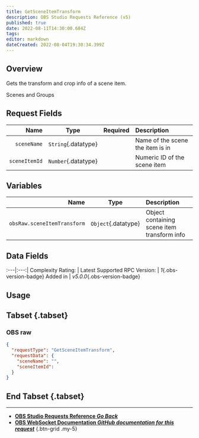 ```yaml
---
title: GetSceneItemTransform
description: OBS Studio Requests Reference (v5)
published: true
date: 2022-08-11T14:30:00.684Z
tags: 
editor: markdown
dateCreated: 2022-08-04T19:30:34.399Z
---
```


## Overview
Gets the transform and crop info of a scene item.

Scenes and Groups

## Request Fields
Name | Type | Required| Description |
----:|:----:|:-------:|:------------|
`sceneName` | `String`{.datatype} | <i class="mdi mdi-check-bold"></i> | Name of the scene the item is in
`sceneItemId` | `Number`{.datatype} | <i class="mdi mdi-check-bold"></i> | Numeric ID of the scene item | `>= 0`{.datatype}

## Variables
Name | Type | Description | 
----:|:---------:|:------------|
`obsRaw.sceneItemTransform` | `Object`{.datatype} | Object containing scene item transform info

## Data Fields
:---|:---:|
Complexity Rating: | <span class="stars stars--3"></span>
Latest Supported RPC Version: | *1*{.obs-version-badge}
Added in | *v5.0.0*{.obs-version-badge}

## Usage
## Tabset {.tabset}
### OBS raw
```json
{
  "requestType": "GetSceneItemTransform",
  "requestData": {
    "sceneName": "",
    "sceneItemId": 
  }
}
```
## End Tabset {.tabset}

---

- [<i class="mdi mdi-chevron-left"></i>**OBS Studio Requests Reference *Go Back***](/en/Broadcasters/OBS/Requests)
- [<i class="mdi mdi-github"></i> **OBS WebSocket Documentation *GitHub documentation for this request***](https://github.com/obsproject/obs-websocket/blob/master/docs/generated/protocol.md#getsceneitemtransform)
{.btn-grid .my-5}